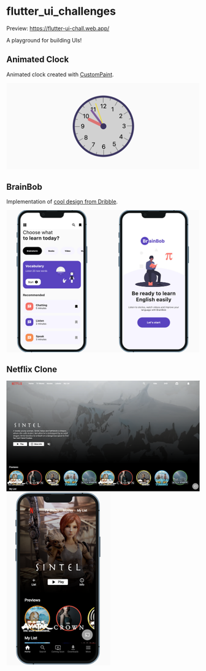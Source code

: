 # flutter_ui_challenges

Preview: https://flutter-ui-chall.web.app/

A playground for building UIs!

## Animated Clock
Animated clock created with [CustomPaint](https://api.flutter.dev/flutter/widgets/CustomPaint-class.html).

![Animated Clock](./assets/readme/animated_clock/clock.png)

## BrainBob
Implementation of [cool design from Dribble](https://dribbble.com/shots/15865091-The-Brainbob-mobile-app).

![BrainBob](./assets/readme/brain_bob/brain_bob.jpg)

## Netflix Clone
![Netflix desktop](./assets/readme/netflix_clone/netflix_desktop.png)
<img src="./assets/readme/netflix_clone/netflix_mobile.png"  height="450" />
